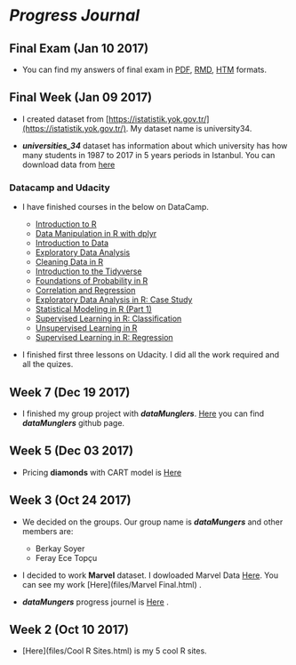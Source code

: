 # *__Progress Journal__*

## Final Exam (Jan 10 2017)

- You can find my answers of final exam in [PDF](https://mef-bda503.github.io/pj-esera/files/Ahmet_Yetkin_Eser_Final_V2.pdf), [RMD](https://mef-bda503.github.io/pj-esera/files/final.Rmd), [HTM](https://mef-bda503.github.io/pj-esera/files/Ahmet_Yetkin_Eser_Final.htm) formats.

## Final Week (Jan 09 2017)

+ I created dataset from [https://istatistik.yok.gov.tr/](https://istatistik.yok.gov.tr/). My dataset name is university34.

+ *__universities_34__* dataset has information about which university has how many students in 1987 to 2017 in 5 years periods in Istanbul. You can download data from [here](https://mef-bda503.github.io/pj-esera/files/universities_34.RData)

### Datacamp and Udacity

+ I have finished courses in the below on DataCamp.
  - [Introduction to R](https://www.datacamp.com/courses/free-introduction-to-r)
  - [Data Manipulation in R with dplyr](https://www.datacamp.com/courses/dplyr-data-manipulation-r-tutorial)
  - [Introduction to Data](https://www.datacamp.com/courses/introduction-to-data)
  - [Exploratory Data Analysis](https://www.datacamp.com/courses/exploratory-data-analysis)
  - [Cleaning Data in R](https://www.datacamp.com/courses/cleaning-data-in-r)
  - [Introduction to the Tidyverse](https://www.datacamp.com/courses/introduction-to-the-tidyverse)
  - [Foundations of Probability in R](https://www.datacamp.com/courses/foundations-of-probability-in-r)
  - [Correlation and Regression](https://www.datacamp.com/courses/correlation-and-regression)
  - [Exploratory Data Analysis in R: Case Study](https://www.datacamp.com/courses/exploratory-data-analysis-in-r-case-study)
  - [Statistical Modeling in R (Part 1)](https://www.datacamp.com/courses/statistical-modeling-in-r-part-1)
  - [Supervised Learning in R: Classification](https://www.datacamp.com/courses/supervised-learning-in-r-classification)
  - [Unsupervised Learning in R](https://www.datacamp.com/courses/unsupervised-learning-in-r)
  - [Supervised Learning in R: Regression](https://www.datacamp.com/courses/supervised-learning-in-r-regression)
 
+ I finished first three lessons on Udacity. I did all the work required and all the quizes.

## Week 7 (Dec 19 2017)

- I finished my group project with *__dataMunglers__*. [Here](https://mef-bda503.github.io/gpj-datamunglers-2/) you can find __*dataMunglers*__ github page.

## Week 5 (Dec 03 2017)

+ Pricing __diamonds__ with CART model is [Here](files/20171203_diamonds_assignment.htm)

## Week 3 (Oct 24 2017)

+ We decided on the groups. Our group name is __*dataMungers*__ and other members are:

    + Berkay Soyer
    + Feray Ece Topçu

+ I decided to work __Marvel__ dataset. I dowloaded Marvel Data [Here](https://github.com/fivethirtyeight/data/blob/master/comic-characters/marvel-wikia-data.csv). You can see my work [Here](files/Marvel Final.html) . 

+ __*dataMungers*__ progress journel is [Here](https://mef-bda503.github.io/gpj-datamunglers-2/) .

## Week 2 (Oct 10 2017)

+ [Here](files/Cool R Sites.html) is my 5 cool R sites. 



